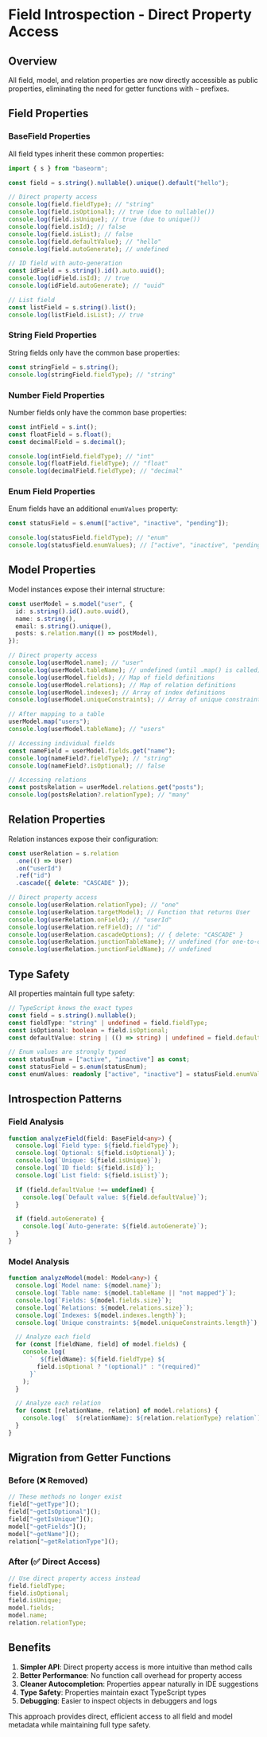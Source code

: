 # Field Introspection - Direct Property Access

## Overview

All field, model, and relation properties are now directly accessible as public properties, eliminating the need for getter functions with `~` prefixes.

## Field Properties

### BaseField Properties

All field types inherit these common properties:

```typescript
import { s } from "baseorm";

const field = s.string().nullable().unique().default("hello");

// Direct property access
console.log(field.fieldType); // "string"
console.log(field.isOptional); // true (due to nullable())
console.log(field.isUnique); // true (due to unique())
console.log(field.isId); // false
console.log(field.isList); // false
console.log(field.defaultValue); // "hello"
console.log(field.autoGenerate); // undefined

// ID field with auto-generation
const idField = s.string().id().auto.uuid();
console.log(idField.isId); // true
console.log(idField.autoGenerate); // "uuid"

// List field
const listField = s.string().list();
console.log(listField.isList); // true
```

### String Field Properties

String fields only have the common base properties:

```typescript
const stringField = s.string();
console.log(stringField.fieldType); // "string"
```

### Number Field Properties

Number fields only have the common base properties:

```typescript
const intField = s.int();
const floatField = s.float();
const decimalField = s.decimal();

console.log(intField.fieldType); // "int"
console.log(floatField.fieldType); // "float"
console.log(decimalField.fieldType); // "decimal"
```

### Enum Field Properties

Enum fields have an additional `enumValues` property:

```typescript
const statusField = s.enum(["active", "inactive", "pending"]);

console.log(statusField.fieldType); // "enum"
console.log(statusField.enumValues); // ["active", "inactive", "pending"]
```

## Model Properties

Model instances expose their internal structure:

```typescript
const userModel = s.model("user", {
  id: s.string().id().auto.uuid(),
  name: s.string(),
  email: s.string().unique(),
  posts: s.relation.many(() => postModel),
});

// Direct property access
console.log(userModel.name); // "user"
console.log(userModel.tableName); // undefined (until .map() is called)
console.log(userModel.fields); // Map of field definitions
console.log(userModel.relations); // Map of relation definitions
console.log(userModel.indexes); // Array of index definitions
console.log(userModel.uniqueConstraints); // Array of unique constraint definitions

// After mapping to a table
userModel.map("users");
console.log(userModel.tableName); // "users"

// Accessing individual fields
const nameField = userModel.fields.get("name");
console.log(nameField?.fieldType); // "string"
console.log(nameField?.isOptional); // false

// Accessing relations
const postsRelation = userModel.relations.get("posts");
console.log(postsRelation?.relationType); // "many"
```

## Relation Properties

Relation instances expose their configuration:

```typescript
const userRelation = s.relation
  .one(() => User)
  .on("userId")
  .ref("id")
  .cascade({ delete: "CASCADE" });

// Direct property access
console.log(userRelation.relationType); // "one"
console.log(userRelation.targetModel); // Function that returns User
console.log(userRelation.onField); // "userId"
console.log(userRelation.refField); // "id"
console.log(userRelation.cascadeOptions); // { delete: "CASCADE" }
console.log(userRelation.junctionTableName); // undefined (for one-to-one/one-to-many)
console.log(userRelation.junctionFieldName); // undefined
```

## Type Safety

All properties maintain full type safety:

```typescript
// TypeScript knows the exact types
const field = s.string().nullable();
const fieldType: "string" | undefined = field.fieldType;
const isOptional: boolean = field.isOptional;
const defaultValue: string | (() => string) | undefined = field.defaultValue;

// Enum values are strongly typed
const statusEnum = ["active", "inactive"] as const;
const statusField = s.enum(statusEnum);
const enumValues: readonly ["active", "inactive"] = statusField.enumValues;
```

## Introspection Patterns

### Field Analysis

```typescript
function analyzeField(field: BaseField<any>) {
  console.log(`Field type: ${field.fieldType}`);
  console.log(`Optional: ${field.isOptional}`);
  console.log(`Unique: ${field.isUnique}`);
  console.log(`ID field: ${field.isId}`);
  console.log(`List field: ${field.isList}`);

  if (field.defaultValue !== undefined) {
    console.log(`Default value: ${field.defaultValue}`);
  }

  if (field.autoGenerate) {
    console.log(`Auto-generate: ${field.autoGenerate}`);
  }
}
```

### Model Analysis

```typescript
function analyzeModel(model: Model<any>) {
  console.log(`Model name: ${model.name}`);
  console.log(`Table name: ${model.tableName || "not mapped"}`);
  console.log(`Fields: ${model.fields.size}`);
  console.log(`Relations: ${model.relations.size}`);
  console.log(`Indexes: ${model.indexes.length}`);
  console.log(`Unique constraints: ${model.uniqueConstraints.length}`);

  // Analyze each field
  for (const [fieldName, field] of model.fields) {
    console.log(
      `  ${fieldName}: ${field.fieldType} ${
        field.isOptional ? "(optional)" : "(required)"
      }`
    );
  }

  // Analyze each relation
  for (const [relationName, relation] of model.relations) {
    console.log(`  ${relationName}: ${relation.relationType} relation`);
  }
}
```

## Migration from Getter Functions

### Before (❌ Removed)

```typescript
// These methods no longer exist
field["~getType"]();
field["~getIsOptional"]();
field["~getIsUnique"]();
model["~getFields"]();
model["~getName"]();
relation["~getRelationType"]();
```

### After (✅ Direct Access)

```typescript
// Use direct property access instead
field.fieldType;
field.isOptional;
field.isUnique;
model.fields;
model.name;
relation.relationType;
```

## Benefits

1. **Simpler API**: Direct property access is more intuitive than method calls
2. **Better Performance**: No function call overhead for property access
3. **Cleaner Autocompletion**: Properties appear naturally in IDE suggestions
4. **Type Safety**: Properties maintain exact TypeScript types
5. **Debugging**: Easier to inspect objects in debuggers and logs

This approach provides direct, efficient access to all field and model metadata while maintaining full type safety.
